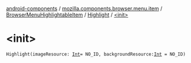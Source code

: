 [android-components](../../../index.md) / [mozilla.components.browser.menu.item](../../index.md) / [BrowserMenuHighlightableItem](../index.md) / [Highlight](index.md) / [&lt;init&gt;](./-init-.md)

# &lt;init&gt;

`Highlight(imageResource: `[`Int`](https://kotlinlang.org/api/latest/jvm/stdlib/kotlin/-int/index.html)` = NO_ID, backgroundResource: `[`Int`](https://kotlinlang.org/api/latest/jvm/stdlib/kotlin/-int/index.html)` = NO_ID)`